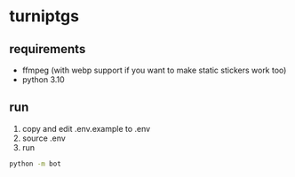 
# turniptgs

## requirements

* ffmpeg (with webp support if you want to make static stickers work too)
* python 3.10

## run

1. copy and edit .env.example to .env
2. source .env
3. run

```bash
python -m bot
```

